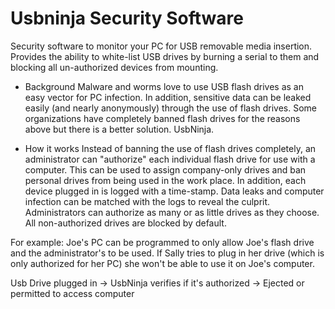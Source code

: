 Usbninja Security Software
===================
Security software to monitor your PC for USB removable media insertion. Provides the ability to white-list USB drives by burning a serial to them and blocking all un-authorized devices from mounting.

- Background
Malware and worms love to use USB flash drives as an easy vector for PC infection. In addition, sensitive
data can be leaked easily (and nearly anonymously) through the use of flash drives. Some organizations
have completely banned flash drives for the reasons above but there is a better solution. UsbNinja. 

- How it works
Instead of banning the use of flash drives completely, an administrator can "authorize" each individual flash drive
for use with a computer. This can be used to assign company-only drives and ban personal drives from being
used in the work place. In addition, each device plugged in is logged with a time-stamp. Data leaks and computer
infection can be matched with the logs to reveal the culprit. Administrators can authorize as many or as little drives
as they choose. All non-authorized drives are blocked by default. 

For example: Joe's PC can be programmed to only allow Joe's flash drive and the administrator's to be used. If
Sally tries to plug in her drive (which is only authorized for her PC) she won't be able to use it on Joe's computer.

Usb Drive plugged in -> UsbNinja verifies if it's authorized -> Ejected or permitted to access computer